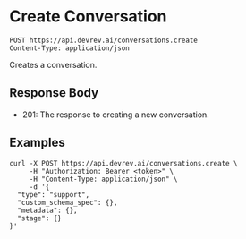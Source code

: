 # Create Conversation

```http
POST https://api.devrev.ai/conversations.create
Content-Type: application/json
```

Creates a conversation.



## Response Body

- 201: The response to creating a new conversation.

## Examples

```shell
curl -X POST https://api.devrev.ai/conversations.create \
     -H "Authorization: Bearer <token>" \
     -H "Content-Type: application/json" \
     -d '{
  "type": "support",
  "custom_schema_spec": {},
  "metadata": {},
  "stage": {}
}'
```